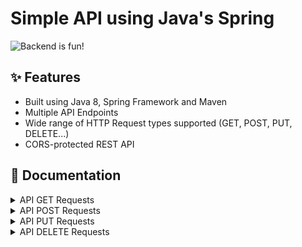 # Simple API using Java's Spring

![Backend is fun!](https://user-images.githubusercontent.com/16636086/167956445-d3cd7afb-8d0b-4fc5-be87-96c4613d5f43.png)

## ✨ Features

* Built using Java 8, Spring Framework and Maven
* Multiple API Endpoints
* Wide range of HTTP Request types supported (GET, POST, PUT, DELETE...)
* CORS-protected REST API

## 📃 Documentation

<details>
  <summary>API GET Requests</summary>
  

#### GET /pieces

Returns a comma-separated string with the available pieces

---

#### GET /pieces/{id}

Returns a JSON-formatted object containing the piece selected with the id assignation on the request

---

#### GET /providers

Returns a comma-separated string with the available providers

---

#### GET /providers/{id}

Returns a JSON-formatted object containing the provider selected with the id assignation on the request

---

#### GET /supplies

Returns a comma-separated string with the available supplies

---

#### GET /supplies/{id}

Returns a JSON-formatted object containing the supplies selected with the id assignation on the request

---


</details>



<details>
  <summary>API POST Requests</summary>
  

#### POST /providers

Saves a provider to the API Database specified as a JSON object on the Request's body


#### POST /pieces

Saves an piece to the API Database specified as a JSON object on the Request's body


#### POST /supplies

Saves a supplies to the API Database specified as a JSON object on the Request's body


</details>



<details>
  <summary>API PUT Requests</summary>
  

#### PUT /providers/{id}

Updates an already-existing provider inside the API Database specified by it's id on the request w/the JSON-object in the request's body


#### PUT /pieces/{id}

Updates an already-existing piece inside the API Database specified by it's id on the request w/the JSON-object in the request's body

  
#### PUT /supplies/{id}

Updates an already-existing supplies inside the API Database specified by it's id on the request w/the JSON-object in the request's body

</details>



<details>
  <summary>API DELETE Requests</summary>
  

#### DELETE /providers/{id}

Deletes a provider (Using it's id) from the API's Database specified by the request's id parameter

#### DELETE /pieces/{id}

Deletes an piece (Using it's id) from the API's Database specified by the request's id parameter

#### DELETE /supplies/{id}

Deletes an supplies (Using it's id) from the API's Database specified by the request's id parameter


</details>
